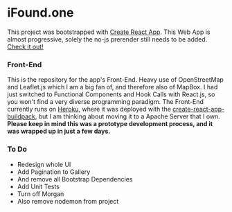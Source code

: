 # iFound.one

This project was bootstrapped with [Create React App](https://github.com/facebook/create-react-app).
This Web App is almost progressive, solely the no-js prerender still needs to be added. [Check it out!](https://www.iFound.one)



### Front-End

This is the repository for the app's Front-End. Heavy use of OpenStreetMap and Leaflet.js which I am a big fan of, and therefore also of MapBox. I had just switched to Functional Components and Hook Calls with React.js, so you won't find a very diverse programming paradigm.
The Front-End currently runs on [Heroku](https://www.heroku.com), where it was deployed with the [create-react-app-buildpack](https://github.com/mars/create-react-app-buildpack), but I am thinking about moving it to a Apache Server that I own.
__Please keep in mind this was a prototype development process, and it was wrapped up in just a few days.__



### To Do

* Redesign whole UI
* Add Pagination to Gallery
* And remove all Bootstrap Dependencies
* Add Unit Tests
* Turn off Morgan
* Also remove nodemon from project